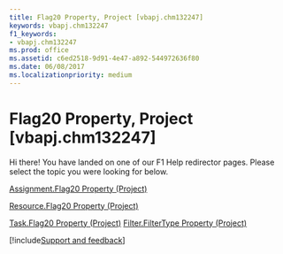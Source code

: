 ```yaml
---
title: Flag20 Property, Project [vbapj.chm132247]
keywords: vbapj.chm132247
f1_keywords:
- vbapj.chm132247
ms.prod: office
ms.assetid: c6ed2518-9d91-4e47-a892-544972636f80
ms.date: 06/08/2017
ms.localizationpriority: medium
---
```



# Flag20 Property, Project [vbapj.chm132247]

Hi there! You have landed on one of our F1 Help redirector pages. Please select the topic you were looking for below.

[Assignment.Flag20 Property (Project)](https://msdn.microsoft.com/library/dd7420f0-f949-805c-5d06-928c62fc2c75%28Office.15%29.aspx)

[Resource.Flag20 Property (Project)](https://msdn.microsoft.com/library/3dbd0ffc-db53-fb14-e396-9f80c40fa5cf%28Office.15%29.aspx)

[Task.Flag20 Property (Project)](https://msdn.microsoft.com/library/2bb001c0-1a59-5250-0e63-1a2ebe9a3cab%28Office.15%29.aspx)
[Filter.FilterType Property (Project)](https://msdn.microsoft.com/library/4a0b77fd-d1f1-b0ae-4075-1124d942fbec%28Office.15%29.aspx)

[!include[Support and feedback](~/includes/feedback-boilerplate.md)]